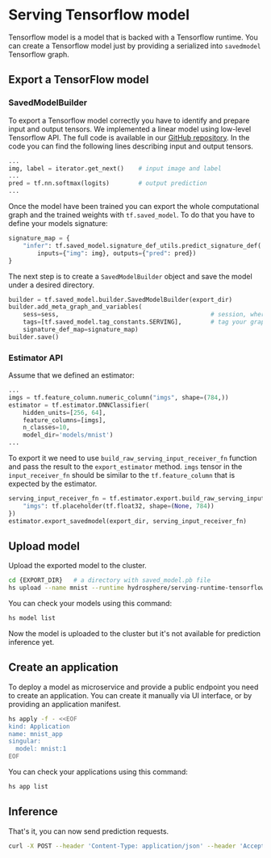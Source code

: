 # Serving Tensorflow model

Tensorflow model is a model that is backed with a Tensorflow runtime. 
You can create a Tensorflow model just by providing a serialized into 
`savedmodel` Tensorflow graph. 

## Export a TensorFlow model

### SavedModelBuilder

To export a Tensorflow model correctly you have to identify and prepare 
input and output tensors. We implemented a linear model using low-level 
Tensorflow API. The full code is available in our [GitHub repository](https://github.com/Hydrospheredata/hydro-serving-example/blob/master/examples/mnist_tf/train_mnist.py). 
In the code you can find the following lines describing input and output 
tensors. 

```python
...
img, label = iterator.get_next()    # input image and label
...
pred = tf.nn.softmax(logits)        # output prediction
...
```

Once the model have been trained you can export the whole computational 
graph and the trained weights with `tf.saved_model`. To do that you have 
to define your models signature:

```python
signature_map = {
    "infer": tf.saved_model.signature_def_utils.predict_signature_def(
        inputs={"img": img}, outputs={"pred": pred})
}
```

The next step is to create a `SavedModelBuilder` object and save the model 
under a desired directory.

```python
builder = tf.saved_model.builder.SavedModelBuilder(export_dir)
builder.add_meta_graph_and_variables(
    sess=sess,                                          # session, where the graph was initialized
    tags=[tf.saved_model.tag_constants.SERVING],        # tag your graph as servable using this constant
    signature_def_map=signature_map)
builder.save()
```

### Estimator API

Assume that we defined an estimator:
```python
...
imgs = tf.feature_column.numeric_column("imgs", shape=(784,))
estimator = tf.estimator.DNNClassifier(
    hidden_units=[256, 64],
    feature_columns=[imgs],
    n_classes=10,
    model_dir='models/mnist')
...
```

To export it we need to use `build_raw_serving_input_receiver_fn` function 
and pass the result to the `export_estimator` method. `imgs` tensor in the 
`input_receiver_fn` should be similar to the `tf.feature_column` that is 
expected by the estimator. 

```python
serving_input_receiver_fn = tf.estimator.export.build_raw_serving_input_receiver_fn({
    "imgs": tf.placeholder(tf.float32, shape=(None, 784))
})
estimator.export_savedmodel(export_dir, serving_input_receiver_fn)
```

## Upload model

Upload the exported model to the cluster.

```sh
cd {EXPORT_DIR}   # a directory with saved_model.pb file
hs upload --name mnist --runtime hydrosphere/serving-runtime-tensorflow-{tensorflow version}:dev
```

You can check your models using this command:

```sh
hs model list
```

Now the model is uploaded to the cluster but it's not available for 
prediction inference yet. 

## Create an application

To deploy a model as microservice and provide a public endpoint you need 
to create an application. You can create it manually via UI interface, 
or by providing an application manifest.

```sh
hs apply -f - <<EOF
kind: Application
name: mnist_app
singular:
  model: mnist:1
EOF
```
You can check your applications using this command:
```sh
hs app list
```

## Inference

That's it, you can now send prediction requests. 

```sh 
curl -X POST --header 'Content-Type: application/json' --header 'Accept: application/json' -d '{ "imgs": [ [ [ 1, 1, 1, ... 1, 1, 1 ] ] ] }' 'https://<host>/gateway/applications/mnist_app'
```

